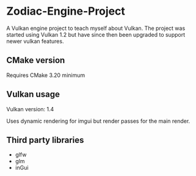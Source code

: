 # Zodiac-Engine-Project
A Vulkan engine project to teach myself about Vulkan. The project was started using Vulkan 1.2 but have since then been upgraded to support newer vulkan features.

## CMake version
Requires CMake 3.20 minimum

## Vulkan usage
Vulkan version: 1.4

Uses dynamic rendering for imgui but render passes for the main render.

## Third party libraries
- glfw
- glm
- inGui
